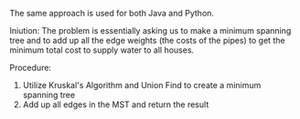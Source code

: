 The same approach is used for both Java and Python.

Iniution: 
    The problem is essentially asking us to make a minimum spanning tree and to add up all the edge weights (the costs of the pipes) to get the minimum total cost to supply water to all houses.

Procedure: 
1. Utilize Kruskal's Algorithm and Union Find to create a minimum spanning tree
2. Add up all edges in the MST and return the result